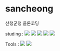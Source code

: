 # sancheong
산청군청 클론코딩


studing :
<img src="https://img.shields.io/badge/Html5-E34F26?style=flat-square&logo=html5&logoColor=white"/>
<img src="https://img.shields.io/badge/Css3-1572B6?style=flat-square&logo=css3&logoColor=white"/>
<img src="https://img.shields.io/badge/JavaScript-F7DF1E?style=flat-square&logo=JavaScript&logoColor=white"/>
<img src="https://img.shields.io/badge/jQuery-0769AD?style=flat-square&logo=jQuery&logoColor=white"/>
<img src="https://img.shields.io/badge/Swiper-6332F6?style=flat-square&logo=Swiper&logoColor=white"/>





Tools :
<img src="https://img.shields.io/badge/GitHub-181717?style=flat-square&logo=GitHub&logoColor=white"/>
<img src="https://img.shields.io/badge/VisualStudio-5C2D91?style=flat-square&logo=VisualStudio&logoColor=white"/>

